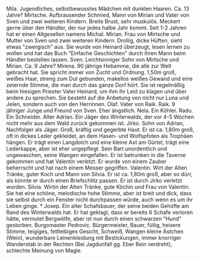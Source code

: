 Mila. Jugendliches, selbstbewusstes Mädchen mit dunklen Haaren. Ca. 13 Jahre? Mirtsche. Aufbrausender Schmied, Mann von Mirian und Vater von Sven und zwei weiteren Kindern. Breite Brust, sehr muskulös. Meckert gerne über den Händler, der nur jedes halbe Jahr kommt. Seit 1-2 Jahren hat er einen Altgesellen namens Michal. Mirian. Frau von Mirtsche und Mutter von Sven und zwei weiteren Kindern. Drollig, dicke Hüften, sieht etwas "zwergisch" aus. Sie wurde von Heinard überzeugt, lesen lernen zu wollen und hat das Buch "Einfache Geschichten" durch ihren Mann beim Händler bestellen lassen. Sven. Leichtsinniger Sohn von Mirtsche und Mirian. Ca. 9 Jahre? Mirena. 90 jährige Hebamme, die alle zur Welt gebracht hat. Sie spricht immer von Zucht und Ordnung. 1,50m groß, weißes Haar, streng zum Dut gebunden, makellos weißes Gewand und eine zeternde Stimme, die man durch das ganze Dorf hört. Sie ist regelmäßig beim hiesigen Priester Vater Heinard, um ihm ihr Leid zu klagen und über andere zu sprechen. Sie besteht auf die Anbetung von nicht nur Luna und Jelen, sondern auch von den Herrinnen. Olaf. Vater von Raik. Raik. 9 jähriger Junge und Freund von Sven. Eher ängstlich. Nela. Ein Köhler. Radu. Ein Schneider. Alter Adrian. Ein Jäger des Winterwalds, der vor 4-5 Wochen nicht mehr aus dem Wald zurück gekommen ist. Jirko. Sohn von Adrian, Nachfolger als Jäger. Groß, kräftig und gegerbte Haut. Er ist ca. 1,80m groß, oft in dickes Leder gekleidet, an dem Hasen- und Wolfspfoten als Trophäen hängen. Er trägt einen Langdolch und eine kleine Axt am Gürtel, trägt eine Lederkappe, aber ist eher ungepflegt. Sein Bart unordentlich und ungewaschen, seine Wangen eingefallen. Er ist betrunken in die Taverne gekommen und hat Valentin verletzt. Er wurde von einem Zauber beherrscht und hat nach einem Messer gegriffen. Valentin. Wirt der Alten Tränke, guter Koch und Mann von Silvia. Er ist ca. 1,80m groß, aber so dürr, als könnte er durch einen Briefschlitz passen. Er ist durch Jirko verletzt worden. Silvia. Wirtin der Alten Tränke, gute Köchin und Frau von Valentin. Sie hat eine schöne, melodische hohe Stimme, aber ist breit und dick, dass sie selbst durch ein Fenster nicht durchpassen würde, auch wenn es um ihr Leben ginge. † Josep. Ein alter Schafsbauer, der seine beiden Gehöfte am Rand des Winterwalds hat. Er hat geklagt, dass er bereits 6 Schafe verloren hätte, vermutet Bergwölfe, aber ist nun durch einen schwarzen "Hund" gestorben. Burgomaster Pedrovic. Bürgermeister, Bauer, füllig, heisere Stimme, teigiges, fettleibiges Gesicht, Schweiß, Wangen kleine Ästchen (Wein), wunderbare Leinenkleidung mit Bestickungen, immer knorriger Wanderstab in der Rechten (Bei Jagdunfall gg. Eber Bein verdreht), schlechte Meinung von Magie.